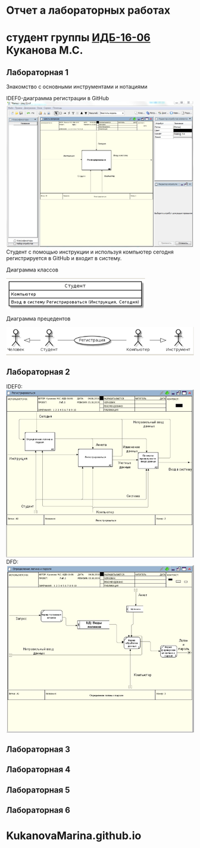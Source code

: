 # Отчет а лабораторных работах
# студент группы [ИДБ-16-06](https://github.com/stankin/design-1/wiki/list-idb-16-06) Куканова М.С.

## Лабораторная 1

Знакомство с основными инструментами и нотациями

IDEF0-диаграмма регистрации в GitHub
![none](https://github.com/Stankin-Kukanova/KukanovaMarina.github.io/blob/master/1.png)
Студент с помощью инструкции и используя компьютер сегодня регистрируется в GitHub и входит в систему. 

Диаграмма классов

![none](https://github.com/Stankin-Kukanova/KukanovaMarina.github.io/blob/master/%D0%A1%D0%BD%D0%B8%D0%BC%D0%BE%D0%BA.PNG)

Диаграмма прецедентов

![none](https://github.com/Stankin-Kukanova/KukanovaMarina.github.io/blob/master/%D0%BF%D1%80%D0%B5%D1%86%D0%B5%D0%B4%D0%B5%D0%BD%D1%82%D1%8B.PNG)
## Лабораторная 2
IDEF0:![none](https://github.com/Stankin-Kukanova/KukanovaMarina.github.io/blob/master/%D0%BB%D0%B0%D0%B1%D0%B02.1.jpg)    
DFD: ![none](https://github.com/Stankin-Kukanova/KukanovaMarina.github.io/blob/master/%D0%BB%D0%B0%D0%B1%D0%B02.2.jpg)
## Лабораторная 3

## Лабораторная 4

## Лабораторная 5

## Лабораторная 6

# KukanovaMarina.github.io
